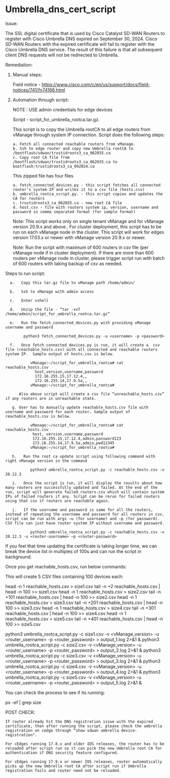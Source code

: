 # Umbrella_dns_cert_script

Issue: 

The SSL digital certificate that is used by Cisco Catalyst SD-WAN Routers to register with Cisco Umbrella DNS expired on September 30, 2024. Cisco SD-WAN Routers with the expired certificate will fail to register with the Cisco Umbrella DNS service. The result of this failure is that all subsequent client DNS requests will not be redirected to Umbrella. 
 
Remediation: 

1. Manual steps: 

     Field notice - https://www.cisco.com/c/en/us/support/docs/field-notices/741/fn74166.html  

 2.  Automation through script: 

      NOTE : USE admin credentials for edge devices 

      Script - script_for_umbrella_rootca.tar.gz.   

        This script is to copy the Umbrella rootCA to all edge routers from vManage through system IP connection. Script does the following steps: 

         a. Fetch all connected reachable routers from vManage.      
         b. Ssh to edge router and copy new Umbrella rootCA to /bootflash/sdwan/trustidrootx3_ca_062035.ca 
         c. Copy root CA file from /bootflash/sdwan/trustidrootx3_ca_062035.ca to bootflash:trustidrootx3_ca_092024.ca 

        This zipped file has four files  

         a. fetch_connected_devices.py - this script fetches all connected router’s system IP and writes it to a csv file (hosts.csv)  
         b. umbrella_rootca_script.py. - this script copies and updates the CA for routers 
         c. trustidrootx3_ca_062035.ca - new root CA file 
         d. host.csv - file with routers system ip, version, username and password in comma separated format (for sample format) 

        Note:  This script works only on single tenant vManage and for vManage version 20.9.x and above.. For cluster deployment, this script has to be run on each vManage node in the cluster. This script will work for edges version 17.03.x or newer with vManage version 20.9.x or newer. 

        Note:  Run the script with maximum of 600 routers in csv file (per vManage node if in cluster deployment).  If there are more than 600 routers per vManage node in cluster, please trigger script run with batch of 600 routers with taking backup of csv as needed. 

Steps to run script: 

      a.   Copy this tar.gz file to vManage path /home/admin/ 

      b.   Ssh to vManage with admin access 

      c.   Enter vshell  

      d.   Unzip the file - “tar -xvf /home/admin/script_for_umbrella_rootca.tar.gz” 

      e.   Run the fetch_connected_devices.py with providing vManage username and password 

            python3 fetch_connected_devices.py -u <username> -p <password> 

      f.   Once fetch_connected_devices.py is run, it will create a  csv file (reachable_hosts.csv) with all connected and reachable routers system IP.  Sample output of hosts.csv is below. 

               vManage:~/script_for_umbrella_rootca# cat reachable_hosts.csv  
                 host,version,username,password 
                 172.16.255.15,17.12.4,, 
                 172.16.255.14,17.9.5a,, 
               vManage:~/script_for_umbrella_rootca# 

          Also above script will create a csv file “unreachable_hosts.csv” if any routers are in unreachable state. 

       g. User has to manually update reachable_hosts.csv file with username and password for each router. Sample output of reachable_hosts.csv is below. 

               vManage:~/script_for_umbrella_rootca# cat reachable_hosts.csv 
                host, version,username,password 
                172.16.255.15,17.12.4,admin,password123 
                172.16.255.14,17.9.5a,admin,pwd12345 
               vManage:~/script_for_umbrella_rootca# 

       h.   Run the root ca update script using following command with right vManage version in the command 

               python3 umbrella_rootca_script.py -c reachable_hosts.csv -v 20.12.3 

       i.   Once the script is run, it will display the results about how many routers are successfully updated and failed. At the end of the run, script will generate failed_routers.csv which will contain system IPs of failed routers if any. Script can be rerun for failed routers using that csv if routers are reachable again. 

       j.   If the username and password is same for all the routers, instead of repeating the username and password for all routers in csv, script can be run with args –u (for username) and –p (for password). CSV file can just have router system IP without username and password. 

               python3 umbrella_rootca_script.py -c reachable_hosts.csv -v 20.12.3 -u <router-username> –p <router-password> 

If you feel that time updating the certificate is taking longer time, we can break the device list in multiples of 100s and can run the script in background. 

Once you get reachable_hosts.csv, run below commands:

This will create 5 CSV files containing 100 devices each: 

head -n 1 reachable_hosts.csv > size1.csv
tail -n +2 reachable_hosts.csv | head -n 100 >> size1.csv
head -n 1 reachable_hosts.csv > size2.csv
tail -n +101 reachable_hosts.csv | head -n 100 >> size2.csv
head -n 1 reachable_hosts.csv > size3.csv
tail -n +201 reachable_hosts.csv | head -n 100 >> size3.csv
head -n 1 reachable_hosts.csv > size4.csv
tail -n +301 reachable_hosts.csv | head -n 100 >> size4.csv
head -n 1 reachable_hosts.csv > size5.csv
tail -n +401 reachable_hosts.csv | head -n 100 >> size5.csv

python3 umbrella_rootca_script.py -c size1.csv -v <vManage_version> -u <router_username> -p <router_password> > output_1.log 2>&1 &
python3 umbrella_rootca_script.py -c size2.csv -v <vManage_version> -u <router_username> -p <router_password> > output_2.log 2>&1 &
python3 umbrella_rootca_script.py -c size3.csv -v <vManage_version> -u <router_username> -p <router_password> > output_3.log 2>&1 &
python3 umbrella_rootca_script.py -c size4.csv -v <vManage_version> -u <router_username> -p <router_password> > output_4.log 2>&1 &
python3 umbrella_rootca_script.py -c size5.csv -v <vManage_version> -u <router_username> -p <router_password> > output_5.log 2>&1 &

You can check the process to see if its running:

ps -ef | grep size

POST CHECK: 

    If router already hit the DNS registration issue with the expired certificate, then after running the script, please check the umbrella registration on cedge through “show sdwan umbrella device-registration".  

    For cEdges running 17.8.x and older IOS releases, the router has to be reloaded after script run so it can pick the new Umbrella root CA for authentication if DNS security feature configured.  

    For cEdges running 17.9.x or newer IOS releases, router automatically picks up the new Umbrella root CA after script run if Umbrella registration fails and router need not be reloaded. 

 
